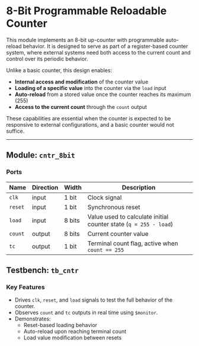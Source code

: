 # 8-Bit Programmable Reloadable Counter

This module implements an 8-bit up-counter with programmable auto-reload behavior. It is designed to serve as part of a register-based counter system, where external systems need both access to the current count and control over its periodic behavior.

Unlike a basic counter, this design enables:
- **Internal access and modification** of the counter value
- **Loading of a specific value** into the counter via the `load` input
- **Auto-reload** from a stored value once the counter reaches its maximum (255)
- **Access to the current count** through the `count` output

These capabilities are essential when the counter is expected to be responsive to external configurations, and a basic counter would not suffice.

---

## Module: `cntr_8bit`

### Ports
| Name    | Direction | Width   | Description                                                      |
|---------|-----------|---------|------------------------------------------------------------------|
| `clk`   | input     | 1 bit   | Clock signal                                                     |
| `reset` | input     | 1 bit   | Synchronous reset                                                |
| `load`  | input     | 8 bits  | Value used to calculate initial counter state (`q = 255 - load`) |
| `count` | output    | 8 bits  | Current counter value                                            |
| `tc`    | output    | 1 bit   | Terminal count flag, active when `count == 255`                  |


## Testbench: `tb_cntr`

### Key Features
- Drives `clk`, `reset`, and `load` signals to test the full behavior of the counter.
- Observes `count` and `tc` outputs in real time using `$monitor`.
- Demonstrates:
  - Reset-based loading behavior
  - Auto-reload upon reaching terminal count
  - Load value modification between resets